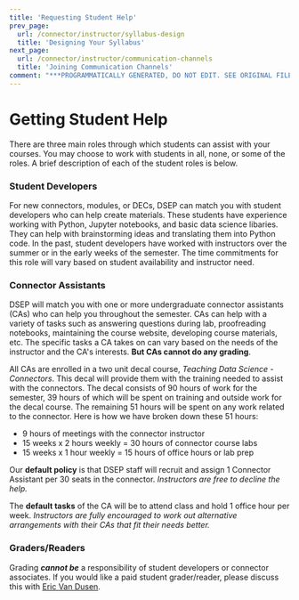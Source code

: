 ```yaml
---
title: 'Requesting Student Help'
prev_page:
  url: /connector/instructor/syllabus-design
  title: 'Designing Your Syllabus'
next_page:
  url: /connector/instructor/communication-channels
  title: 'Joining Communication Channels'
comment: "***PROGRAMMATICALLY GENERATED, DO NOT EDIT. SEE ORIGINAL FILES IN /content***"
---
```

# Getting Student Help

There are three main roles through which students can assist with your courses. You may choose to work with students in all, none, or some of the roles. A brief description of each of the student roles is below.

### Student Developers

For new connectors, modules, or DECs, DSEP can match you with student developers who can help create materials. These students have experience working with Python, Jupyter notebooks, and basic data science libaries. They can help with brainstorming ideas and translating them into Python code. In the past, student developers have worked with instructors over the summer or in the early weeks of the semester. The time commitments for this role will vary based on student availability and instructor need.

<!-- 

If you are teaching a new connector and want some additional help developing the initial content, please contact Gunjan Baid or post on [Piazza](https://http://piazza.com/berkeley/other/cs97).

-->

### Connector Assistants

DSEP will match you with one or more undergraduate connector assistants \(CAs\) who can help you throughout the semester. CAs can help with a variety of tasks such as answering questions during lab, proofreading notebooks, maintaining the course website, developing course materials, etc. The specific tasks a CA takes on can vary based on the needs of the instructor and the CA's interests. **But CAs cannot do any grading**.

All CAs are enrolled in a two unit decal course, _Teaching Data Science - Connectors_. This decal will provide them with the training needed to assist with the connectors. The decal consists of 90 hours of work for the semester, 39 hours of which will be spent on training and outside work for the decal course. The remaining 51 hours will be spent on any work related to the connector. Here is how we have broken down these 51 hours:

* 9 hours of meetings with the connector instructor
* 15 weeks x 2 hours weekly = 30 hours of connector course labs
* 15 weeks x 1 hour weekly = 15 hours of office hours or lab prep

Our **default policy** is that DSEP staff will recruit and assign 1 Connector Assistant per 30 seats in the connector. _Instructors are free to decline the help._

The **default tasks** of the CA will be to attend class and hold 1 office hour per week. _Instructors are fully encouraged to work out alternative arrangements with their CAs that fit their needs better._

### Graders/Readers

Grading _**cannot be**_ a responsibility of student developers or connector associates. If you would like a paid student grader/reader, please discuss this with [Eric Van Dusen](mailto:ericvd@berkeley.edu).

